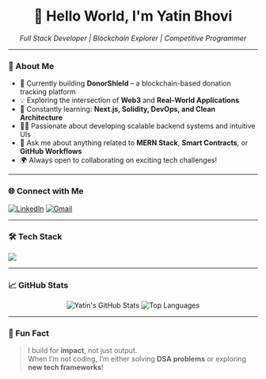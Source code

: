 <h1 align="center">👋 Hello World, I'm Yatin Bhovi</h1>

<p align="center"><em>Full Stack Developer | Blockchain Explorer | Competitive Programmer</em></p>

---

### 🚀 About Me

- 🔭 Currently building **DonorShield** – a blockchain-based donation tracking platform
- 💡 Exploring the intersection of **Web3** and **Real-World Applications**
- 🧠 Constantly learning: **Next.js, Solidity, DevOps, and Clean Architecture**
- 👨‍💻 Passionate about developing scalable backend systems and intuitive UIs
- 💬 Ask me about anything related to **MERN Stack**, **Smart Contracts**, or **GitHub Workflows**
- 🌍 Always open to collaborating on exciting tech challenges!

---

### 🌐 Connect with Me

[![LinkedIn](https://img.shields.io/badge/-LinkedIn-0077B5?style=for-the-badge&logo=linkedin&logoColor=white)](https://linkedin.com/in/yatin-bhovi-85b63126a/)
[![Gmail](https://img.shields.io/badge/-Email-D14836?style=for-the-badge&logo=gmail&logoColor=white)](mailto:yatinbhovi144@gmail.com)

---

### 🛠 Tech Stack

<p align="left">
  <img src="https://skillicons.dev/icons?i=html,css,js,react,nodejs,express,mongodb,nextjs,java,python,git,vscode" />
</p>

---

### 📈 GitHub Stats

<p align="center">
  <img src="https://github-readme-stats.vercel.app/api?username=07Yatin&show_icons=true&theme=github_dark" alt="Yatin's GitHub Stats" />
<!--   <img src="https://streak-stats.demolab.com/?user=07Yatin&theme=dark" alt="GitHub Streak" /> -->
  <img src="https://github-readme-stats.vercel.app/api/top-langs/?username=07Yatin&layout=compact&theme=github_dark" alt="Top Languages" />
</p>

---

### 🧩 Fun Fact

> I build for **impact**, not just output.  
> When I’m not coding, I’m either solving **DSA problems** or exploring **new tech frameworks**!
